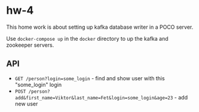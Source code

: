 # hw-4
This home work is about setting up kafka database writer in a POCO server.

Use `docker-compose up` in the `docker` directory to up the kafka and zookeeper servers.

## API

- `GET /person?login=some_login` - find and show user with this "some_login" login
- `POST /person?add&first_name=Viktor&last_name=Fet&login=some_login&age=23` - add new user
